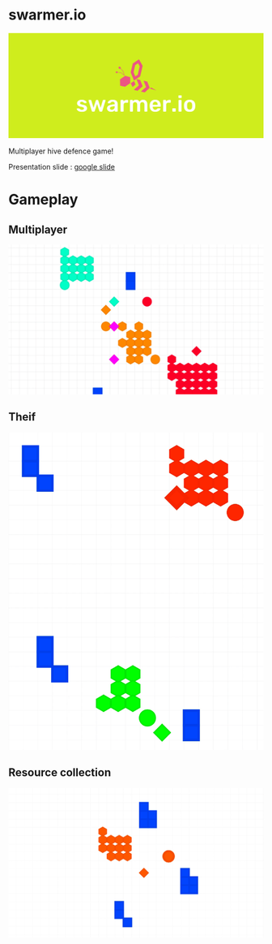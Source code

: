 # swarmer.io

![](example/cover.png)

Multiplayer hive defence game! 

Presentation slide : [google slide](https://docs.google.com/presentation/d/1N3fff__3TSSDn49c2CbwcUUkHHavTKqi8CkBXFSBvfQ/edit?usp=sharing)

# Gameplay

## Multiplayer
![](example/multiplayer.gif)

## Theif
![](example/thief.gif)

## Resource collection
![](example/resource.gif)

